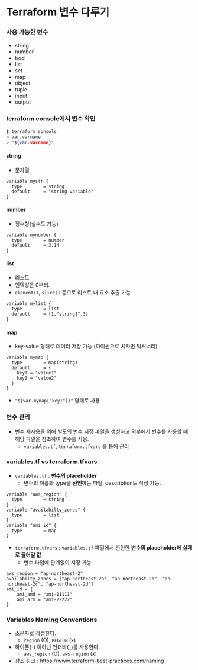 Terraform 변수 다루기
=====================
### 사용 가능한 변수
* string
* number
* bool
* list
* set
* map
* object
* tuple
* input
* output

### terraform console에서 변수 확인
```bash
$ terraform console
> var.varname
> "${var.varname}" 
```

#### string
* 문자열
```
variable mystr {
  type        = string
  default     = "string variable"
}
```

#### number
* 정수형(실수도 가능)
```
variable mynumber {
  type        = number
  default     = 3.14
}
```

#### list
* 리스트
* 인덱싱은 0부터.
* `element()`, `slice()` 등으로 리스트 내 요소 추출 가능
```
variable mylist {
  type        = list
  default     = [1,"string1",3]
}
```

#### map
* key-value 형태로 데이터 저장 가능 (파이썬으로 치자면 딕셔너리)
```
variable mymap {
  type        = map(string)
  default     = {
    key1 = "value1"
    key2 = "value2"
  }
}
```
* `"${var.mymap["key1"]}"` 형태로 사용


 ### 변수 관리 
 * 변수 재사용을 위해 별도의 변수 지정 파일을 생성하고 외부에서 변수를 사용할 때 해당 파일을 참조하여 변수를 사용.
    * `variables.tf`, `terraform.tfvars` 를 통해 관리

### variables.tf vs terraform.tfvars
* `variables.tf` : **변수의 placeholder**
    * 변수의 이름과 type을 **선언**하는 파일. description도 작성 가능.
```
variable "aws_region" {
  type        = string
}
variable "availabilty_zones" {
  type        = list
}
variable "ami_id" {
  type        = map
}
```
* `terraform.tfvars` : `variables.tf` 파일에서 선언한 **변수의 placeholder에 실제로 들어갈 값**
  * 변수 타입에 관계없이 저장 가능.
```
aws_region = "ap-northeast-2"
availabilty_zones = ["ap-northeast-2a", "ap-northeast-2b", "ap-northeast-2c", "ap-northeast-2d"]
ami_id = {
    ami_amd = "ami-11111"
    ami_arm = "ami-22222"
}
```

### Variables Naming Conventions
* 소문자로 작성한다.
  * `region` (O), `REGION` (x)
* 하이픈(-) 이아닌 언더바(_)를 사용한다.
  * `aws_region` (O), `aws-region` (x)
* 참조 링크 : https://www.terraform-best-practices.com/naming